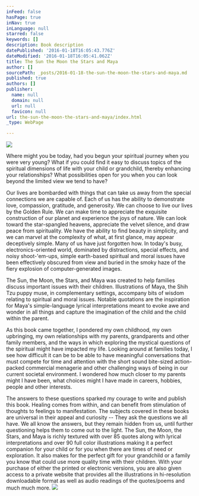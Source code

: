 ```yaml
---
inFeed: false
hasPage: true
inNav: true
inLanguage: null
starred: false
keywords: []
description: Book description
datePublished: '2016-01-18T16:05:43.776Z'
dateModified: '2016-01-18T16:05:41.062Z'
title: The Sun the Moon the Stars and Maya
author: []
sourcePath: _posts/2016-01-18-the-sun-the-moon-the-stars-and-maya.md
published: true
authors: []
publisher:
  name: null
  domain: null
  url: null
  favicon: null
url: the-sun-the-moon-the-stars-and-maya/index.html
_type: WebPage

---
```

![](https://the-grid-user-content.s3-us-west-2.amazonaws.com/580c3031-3d61-4f15-9266-7896c2f0d275.jpg)

Where might you be today, had you begun your spiritual journey when you were very young? What if you could find it easy to discuss topics of the spiritual dimensions of life with your child or grandchild, thereby enhancing your relationships? What possibilities open for you when you can look beyond the limited view we tend to have? 

Our lives are bombarded with things that can take us away from the special connections we are capable of. Each of us has the ability to demonstrate love, compassion, gratitude, and generosity. We can choose to live our lives by the Golden Rule. We can make time to appreciate the exquisite construction of our planet and experience the joys of nature. We can look toward the star-spangled heavens, appreciate the velvet silence, and draw peace from spirituality. We have the ability to find beauty in simplicity, and we can marvel at the complexity of what, at first glance, may appear deceptively simple. Many of us have just forgotten how.
In today's busy, electronics-oriented world, dominated by distractions, special effects, and noisy shoot-'em-ups, simple earth-based spiritual and moral issues have been effectively obscured from view and buried in the smoky haze of the fiery explosion of computer-generated images. 

The Sun, the Moon, the Stars, and Maya was created to help families discuss important issues with their children. Illustrations of Maya, the Shih Tzu puppy muse, in complementary settings, accompany bits of wisdom relating to spiritual and moral issues. Notable quotations are the inspiration for Maya's simple-language lyrical interpretations meant to evoke awe and wonder in all things and capture the imagination of the child and the child within the parent. 

As this book came together, I pondered my own childhood, my own upbringing, my own relationships with my parents, grandparents and other family members, and the ways in which exploring the mystical questions of the spiritual might have impacted my life.
Looking around at families today, I see how difficult it can be to be able to have meaningful conversations that must compete for time and attention with the short sound bite-sized action-packed commercial menagerie and other challenging ways of being in our current societal environment. I wondered how much closer to my parents might I have been, what choices might I have made in careers, hobbies, people and other interests. 

The answers to these questions sparked my courage to write and publish this book. Healing comes from within, and can benefit from stimulation of thoughts to feelings to manifestation. The subjects covered in these books are universal in their appeal and curiosity -- They ask the questions we all have. We all know the answers, but they remain hidden from us, until further questioning helps them to come out to the light.
The Sun, the Moon, the Stars, and Maya is richly textured with over 85 quotes along with lyrical interpretations and over 90 full color illustrations making it a perfect companion for your child or for you when there are times of need or exploration. It also makes for the perfect gift for your grandchild or a family you know that could use more quality time with their children. With your purchase of either the printed or electronic versions, you are also given access to a private website that provides all the illustrations in hi-resolution downloadable format as well as audio readings of the quotes/poems and much much more. ![](https://the-grid-user-content.s3-us-west-2.amazonaws.com/35041480-9a38-4fbc-b60b-ddaa8e5fb749.jpg)